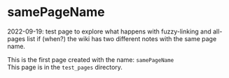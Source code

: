# samePageName

2022-09-19: test page to explore what happens with fuzzy-linking and all-pages list if (when?) the wiki has two different notes with the same page name.

This is the first page created with the name: `samePageName`  
This page is in the `test_pages` directory.  


